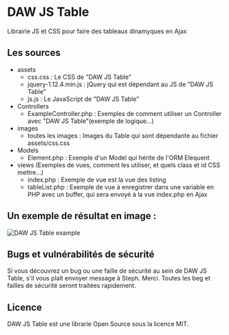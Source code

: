 # DAW JS Table

Librairie JS et CSS pour faire des tableaux dinamyques en Ajax





## Les sources
* assets
    * css.css : Le CSS de "DAW JS Table"
    * jquery-1.12.4.min.js : jQuery qui est dépendant au JS de "DAW JS Table"
    * js.js : Le JavaScript de "DAW JS Table"
* Controllers
    * ExampleController.php : Exemples de comment utiliser un Controller avec "DAW JS Table"(exemple de logique...)
* images
    * toutes les images : Images du Table qui sont dépendante au fichier assets/css.css
* Models
    * Element.php : Exemple d'un Model qui hérite de l'ORM Elequent
* views (Exemples de vues, comment les utiliser, et quels class et id CSS mettre...)
    * index.php : Exemple de vue est la vue des listing
    * tableList.php : Exemple de vue à enregistrer dans une variable en PHP avec un buffer, qui sera envoyé à la vue index.php en Ajax 





## Un exemple de résultat en image :
![DAW JS Table example](https://www.devandweb.fr/medias/upload/package/daw-js-table-example.png)





## Bugs et vulnérabilités de sécurité
Si vous découvrez un bug ou une faille de sécurité au sein de DAW JS Table, s'il vous plaît envoyer message à Steph. Merci.
Toutes les beg et failles de sécurité seront traitées rapidement.





## Licence
DAW JS Table est une librarie Open Source sous la licence MIT.